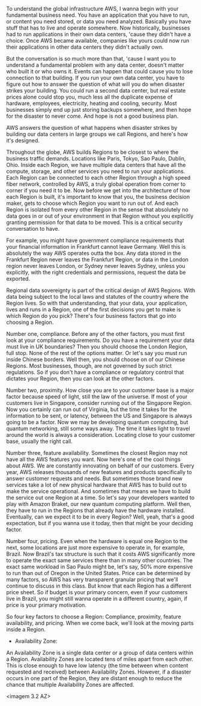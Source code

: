To understand the global infrastructure AWS, I wanna begin with your fundamental business need. You have an application that you have to run, or content you need stored, or data you need analyzed. Basically you have stuff that has to live and operate somewhere. Now historically, businesses had to run applications in their own data centers, 'cause they didn't have a choice. Once AWS became available, companies like yours could now run their applications in other data centers they didn't actually own. 

But the conversation is so much more than that, 'cause I want you to understand a fundamental problem with any data center, doesn't matter who built it or who owns it. Events can happen that could cause you to lose connection to that building. If you run your own data center, you have to figure out how to answer the question of what will you do when disaster strikes your building. You could run a second data center, but real estate prices alone could stop you, much less all the duplicate expense of hardware, employees, electricity, heating and cooling, security. Most businesses simply end up just storing backups somewhere, and then hope for the disaster to never come. And hope is not a good business plan. 

AWS answers the question of what happens when disaster strikes by building our data centers in large groups we call Regions, and here's how it's designed. 

Throughout the globe, AWS builds Regions to be closest to where the business traffic demands. Locations like Paris, Tokyo, Sao Paulo, Dublin, Ohio. Inside each Region, we have multiple data centers that have all the compute, storage, and other services you need to run your applications. Each Region can be connected to each other Region through a high speed fiber network, controlled by AWS, a truly global operation from corner to corner if you need it to be. Now before we get into the architecture of how each Region is built, it's important to know that you, the business decision maker, gets to choose which Region you want to run out of. And each Region is isolated from every other Region in the sense that absolutely no data goes in or out of your environment in that Region without you explicitly granting permission for that data to be moved. This is a critical security conversation to have. 

For example, you might have government compliance requirements that your financial information in Frankfurt cannot leave Germany. Well this is absolutely the way AWS operates outta the box. Any data stored in the Frankfurt Region never leaves the Frankfurt Region, or data in the London region never leaves London, or Sydney never leaves Sydney, unless you explicitly, with the right credentials and permissions, request the data be exported. 

Regional data sovereignty is part of the critical design of AWS Regions. With data being subject to the local laws and statutes of the country where the Region lives. So with that understanding, that your data, your application, lives and runs in a Region, one of the first decisions you get to make is which Region do you pick? There's four business factors that go into choosing a Region. 

Number one, compliance. Before any of the other factors, you must first look at your compliance requirements. Do you have a requirement your data must live in UK boundaries? Then you should choose the London Region, full stop. None of the rest of the options matter. Or let's say you must run inside Chinese borders. Well then, you should choose on of our Chinese Regions. Most businesses, though, are not governed by such strict regulations. So if you don't have a compliance or regulatory control that dictates your Region, then you can look at the other factors. 

Number two, proximity. How close you are to your customer base is a major factor because speed of light, still the law of the universe. If most of your customers live in Singapore, consider running out of the Singapore Region. Now you certainly can run out of Virginia, but the time it takes for the information to be sent, or latency, between the US and Singapore is always going to be a factor. Now we may be developing quantum computing, but quantum networking, still some ways away. The time it takes light to travel around the world is always a consideration. Locating close to your customer base, usually the right call. 

Number three, feature availability. Sometimes the closest Region may not have all the AWS features you want. Now here's one of the cool things about AWS. We are constantly innovating on behalf of our customers. Every year, AWS releases thousands of new features and products specifically to answer customer requests and needs. But sometimes those brand new services take a lot of new physical hardware that AWS has to build out to make the service operational. And sometimes that means we have to build the service out one Region at a time. So let's say your developers wanted to play with Amazon Braket, our new quantum computing platform. Well then, they have to run in the Regions that already have the hardware installed. Eventually, can we expect it to be in every Region? Well, yeah, that's a good expectation, but if you wanna use it today, then that might be your deciding factor. 

Number four, pricing. Even when the hardware is equal one Region to the next, some locations are just more expensive to operate in, for example, Brazil. Now Brazil's tax structure is such that it costs AWS significantly more to operate the exact same services there than in many other countries. The exact same workload in Sao Paulo might be, let's say, 50% more expensive to run than out of Oregon in the United States. Price can be determined by many factors, so AWS has very transparent granular pricing that we'll continue to discuss in this class. But know that each Region has a different price sheet. So if budget is your primary concern, even if your customers live in Brazil, you might still wanna operate in a different country, again, if price is your primary motivation. 

So four key factors to choose a Region: Compliance, proximity, feature availability, and pricing. When we come back, we'll look at the moving parts inside a Region.

- Availability Zone:

An Availability Zone is a single data center or a group of data centers within a Region. Availability Zones are located tens of miles apart from each other. This is close enough to have low latency (the time between when content requested and received) between Availability Zones. However, if a disaster occurs in one part of the Region, they are distant enough to reduce the chance that multiple Availability Zones are affected.

<imagem 3.2 AZ>